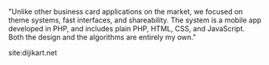 "Unlike other business card applications on the market, we focused on theme systems,
fast interfaces, and shareability. The system is a mobile app developed in PHP,
and includes plain PHP, HTML, CSS, and JavaScript. Both the design and the algorithms are entirely my own."

site:dijikart.net

